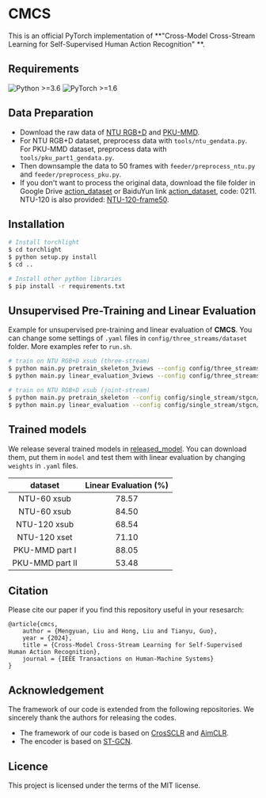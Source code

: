 # CMCS
This is an official PyTorch implementation of **"Cross-Model Cross-Stream Learning for Self-Supervised Human Action Recognition" **. 

## Requirements

  ![Python >=3.6](https://img.shields.io/badge/Python->=3.6-yellow.svg)    ![PyTorch >=1.6](https://img.shields.io/badge/PyTorch->=1.4-blue.svg)

## Data Preparation

- Download the raw data of [NTU RGB+D](https://github.com/shahroudy/NTURGB-D) and [PKU-MMD](https://www.icst.pku.edu.cn/struct/Projects/PKUMMD.html).
- For NTU RGB+D dataset, preprocess data with `tools/ntu_gendata.py`. For PKU-MMD dataset, preprocess data with `tools/pku_part1_gendata.py`.
- Then downsample the data to 50 frames with `feeder/preprocess_ntu.py` and `feeder/preprocess_pku.py`.
- If you don't want to process the original data, download the file folder in Google Drive [action_dataset](https://drive.google.com/drive/folders/1VnD3CLcD7bT5fMGI3tDGPlcWZmBbXS0m?usp=sharing) or BaiduYun link [action_dataset](https://pan.baidu.com/s/1NRK1ksRHgng_NkOO1ZYTcQ), code: 0211. NTU-120 is also provided: [NTU-120-frame50](https://drive.google.com/drive/folders/1dn8VMcT9BYi0KHBkVVPFpiGlaTn2GnaX?usp=sharing).

## Installation

  ```bash
# Install torchlight
$ cd torchlight
$ python setup.py install
$ cd ..
  
# Install other python libraries
$ pip install -r requirements.txt
  ```

## Unsupervised Pre-Training and Linear Evaluation

Example for unsupervised pre-training and linear evaluation of **CMCS**. You can change some settings of `.yaml` files in `config/three_streams/dataset` folder. More examples refer to `run.sh`.

```bash
# train on NTU RGB+D xsub (three-stream)
$ python main.py pretrain_skeleton_3views --config config/three_streams/ntu60_cs/pretext_caca_3views_xsub_cross_2_10.yaml
$ python main.py linear_evaluation_3views --config config/three_streams/ntu60_cs/linear_eval_caca_3views_xsub_cross_2_10.yaml

# train on NTU RGB+D xsub (joint-stream)
$ python main.py pretrain_skeleton --config config/single_stream/stgcn/ntu60_cs/pretext/pretext_caca_512_2048_512_2048_0.996_joint.yaml
$ python main.py linear_evaluation --config config/single_stream/stgcn/ntu60_cs/linear_eval/linear_eval_caca_512_2048_512_2048_0.996_joint.yaml
```

## Trained models

We release several trained models in [released_model](https://drive.google.com/drive/folders/1bloxplhoIn46OC52sUtEmAOcm3TxO3Qq?usp=sharing). You can download them, put them in `model` and test them with linear evaluation by changing `weights` in `.yaml` files.

|     dataset     | Linear Evaluation (%) |
| :-------------: | :-------------------: |
|   NTU-60 xsub   |         78.57         |
|   NTU-60 xsub   |         84.50         |
|  NTU-120 xsub   |         68.54         |
|  NTU-120 xset   |         71.10         |
| PKU-MMD part I  |         88.05         |
| PKU-MMD part II |         53.48         |


## Citation

Please cite our paper if you find this repository useful in your resesarch:

```
@article{cmcs,
	author = {Mengyuan, Liu and Hong, Liu and Tianyu, Guo},
	year = {2024},
	title = {Cross-Model Cross-Stream Learning for Self-Supervised Human Action Recognition},
	journal = {IEEE Transactions on Human-Machine Systems}
}
```

## Acknowledgement

The framework of our code is extended from the following repositories. We sincerely thank the authors for releasing the codes.

- The framework of our code is based on [CrosSCLR](https://github.com/LinguoLi/CrosSCLR) and [AimCLR](https://github.com/Levigty/AimCLR).
- The encoder is based on [ST-GCN](https://github.com/yysijie/st-gcn/blob/master/OLD_README.md).

## Licence

This project is licensed under the terms of the MIT license.
